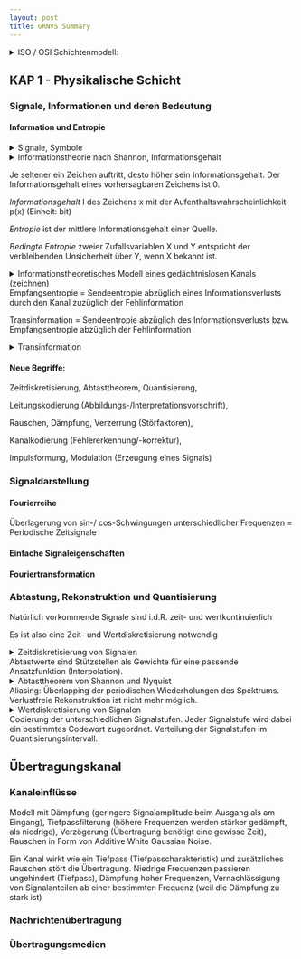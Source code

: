 ```yaml
---
layout: post
title: GRNVS Summary
---
```


<details>
    <summary>ISO / OSI Schichtenmodell:</summary>
    <table style="width:100%">
        <tr>
            <td>Anwendungsschicht</td>
            <td>Application Layer</td>
            <td>HTTP, STMP, POP3</td>
        </tr>
        <tr>
            <td>Darstellungsschicht</td>
            <td>Presentation Layer</td>
        </tr>
        <tr>
            <td>Sitzungsschicht</td>
            <td>Session Layer</td>
        </tr>
        <tr>
            <td>Transportschicht</td>
            <td>Transport Layer</td>
            <td>TCP / UDP</td>
        </tr>
        <tr>
            <td>Vermittlungsschicht</td>
            <td>Network Layer</td>
            <td>IPv4 / IPv6</td>
        </tr>
        <tr>
            <td>Sicherungsschicht</td>
            <td>Data Link Layer</td>
            <td>UEEE 802.3 (Ethernet)</td>
        </tr>
        <tr>
            <td>Physikalische Schicht</td>
            <td>Physical Layer</td>
        </tr>
    </table></br>
</details>

## KAP 1 - Physikalische Schicht

### Signale, Informationen und deren Bedeutung
#### Information und Entropie

<details>
    <summary>Signale, Symbole</summary>
    Signal: zeitabhängige, messbare physikalische Größe. </br>
    Symbol: Definierte, messbare Signaländerung</br>
</details>

<details>
    <summary>Informationstheorie nach Shannon, Informationsgehalt</summary>
    Der Informationsgehalt eines Zeichens drückt aus, wieviel Information durch das Zeichen übertragen wird.
</details>

Je seltener ein Zeichen auftritt, desto höher sein Informationsgehalt.
Der Informationsgehalt eines vorhersagbaren Zeichens ist 0.

*Informationsgehalt* I des Zeichens x mit der Aufenthaltswahrscheinlichkeit p(x) (Einheit: bit)

*Entropie* ist der mittlere Informationsgehalt einer Quelle.

*Bedingte Entropie* zweier Zufallsvariablen X und Y entspricht der verbleibenden Unsicherheit über Y, wenn X bekannt ist.

<details>
    <summary>Informationstheoretisches Modell eines gedächtnislosen Kanals (zeichnen)</summary>
    siehe Skript
</details>
Empfangsentropie = Sendeentropie abzüglich eines Informationsverlusts durch den Kanal zuzüglich der Fehlinformation 

Transinformation = Sendeentropie abzüglich des Informationsverlusts bzw. Empfangsentropie abzüglich der Fehlinformation

<details>
    <summary> Transinformation </summary>
    Mutual Information, die von Sender zu Empfänger über einen gedächtnislosen Kanal transportiert wird. 
</details>

#### Neue Begriffe:
Zeitdiskretisierung, Abtasttheorem, Quantisierung, 

Leitungskodierung (Abbildungs-/Interpretationsvorschrift), 

Rauschen, Dämpfung, Verzerrung (Störfaktoren), 

Kanalkodierung (Fehlererkennung/-korrektur), 

Impulsformung, Modulation (Erzeugung eines Signals)

### Signaldarstellung
#### Fourierreihe
Überlagerung von sin-/ cos-Schwingungen unterschiedlicher Frequenzen = Periodische Zeitsignale
#### Einfache Signaleigenschaften

#### Fouriertransformation


### Abtastung, Rekonstruktion und Quantisierung
Natürlich vorkommende Signale sind i.d.R. zeit- und wertkontinuierlich

Es ist also eine Zeit- und Wertdiskretisierung notwendig

<details>
    <summary> Zeitdiskretisierung von Signalen </summary>
    Abtastung
</details>
Abtastwerte sind Stützstellen als Gewichte für eine passende Ansatzfunktion (Interpolation).

<details>
    <summary> Abtasttheorem von Shannon und Nyquist </summary>
    Ein auf B bandbegrenztes Signal muss mind. mit der Frequenz 2B abgetastet werden, um das Signal verlustfrei rekonstruieren zu können, d.h. damit keine Information verloren geht. 
</details>
Aliasing: Überlapping der periodischen Wiederholungen des Spektrums. Verlustfreie Rekonstruktion ist nicht mehr möglich. 

<details>
    <summary> Wertdiskretisierung von Signalen </summary>
    Quantisierung
</details>
Codierung der unterschiedlichen Signalstufen. Jeder Signalstufe wird dabei ein bestimmtes Codewort zugeordnet. Verteilung der Signalstufen im Quantisierungsintervall. 

## Übertragungskanal
### Kanaleinflüsse
Modell mit Dämpfung (geringere Signalamplitude beim Ausgang als am Eingang), Tiefpassfilterung (höhere Frequenzen werden stärker gedämpft, als niedrige), Verzögerung (Übertragung benötigt eine gewisse Zeit), Rauschen in Form von Additive White Gaussian Noise. 

Ein Kanal wirkt wie ein Tiefpass (Tiefpasscharakteristik) und zusätzliches Rauschen stört die Übertragung. Niedrige Frequenzen passieren ungehindert (Tiefpass), Dämpfung hoher Frequenzen, Vernachlässigung von Signalanteilen ab einer bestimmten Frequenz (weil die Dämpfung zu stark ist)

### Nachrichtenübertragung

### Übertragungsmedien